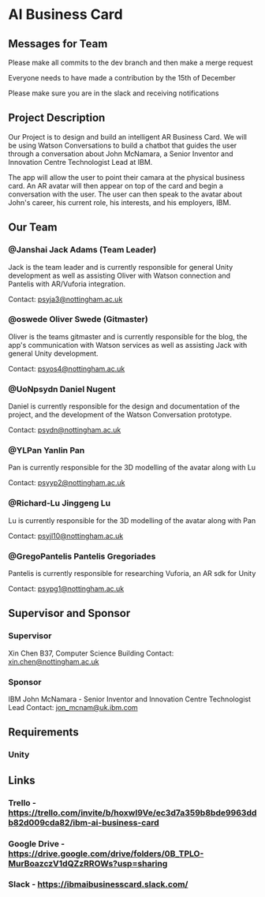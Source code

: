 # AI Business Card

## Messages for Team

Please make all commits to the dev branch and then make a merge request

Everyone needs to have made a contribution by the 15th of December

Please make sure you are in the slack and receiving notifications

## Project Description
Our Project is to design and build an intelligent AR Business Card. We will be using Watson Conversations to build a chatbot that guides the user through a conversation about John McNamara, a Senior Inventor and Innovation Centre Technologist Lead at IBM.

The app will allow the user to point their camara at the physical business card. An AR avatar will then appear on top of the card and begin a conversation with the user. The user can then speak to the avatar about John's career, his current role, his interests, and his employers, IBM.

## Our Team

### @Janshai Jack Adams (Team Leader)
Jack is the team leader and is currently responsible for general Unity development as well as assisting Oliver with Watson connection and Pantelis with AR/Vuforia integration.

Contact: psyja3@nottingham.ac.uk

### @oswede Oliver Swede (Gitmaster)
Oliver is the teams gitmaster and is currently responsible for the blog, the app's communication with Watson services as well as assisting Jack with general Unity development.

Contact: psyos4@nottingham.ac.uk

### @UoNpsydn Daniel Nugent
Daniel is currently responsible for the design and documentation of the project, and the development of the Watson Conversation prototype.

Contact: psydn@nottingham.ac.uk

### @YLPan Yanlin Pan
Pan is currently responsible for the 3D modelling of the avatar along with Lu

Contact: psyyp2@nottingham.ac.uk

### @Richard-Lu Jinggeng Lu
Lu is currently responsible for the 3D modelling of the avatar along with Pan

Contact: psyjl10@nottingham.ac.uk

### @GregoPantelis Pantelis Gregoriades
Pantelis is currently responsible for researching Vuforia, an AR sdk for Unity

Contact: psypg1@nottingham.ac.uk

## Supervisor and Sponsor
### Supervisor 

Xin Chen
B37, Computer Science Building
Contact: xin.chen@nottingham.ac.uk

### Sponsor
IBM
John McNamara - Senior Inventor and Innovation Centre Technologist Lead
Contact: jon_mcnam@uk.ibm.com

## Requirements
### Unity

## Links
### Trello - https://trello.com/invite/b/hoxwI9Ve/ec3d7a359b8bde9963ddb82d009cda82/ibm-ai-business-card
### Google Drive - https://drive.google.com/drive/folders/0B_TPLO-MurBoazczV1dQZzRROWs?usp=sharing
### Slack - https://ibmaibusinesscard.slack.com/
